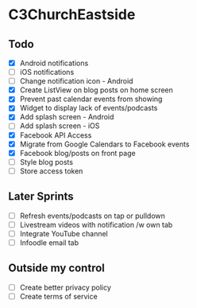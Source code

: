 # C3ChurchEastside

## Todo

- [x] Android notifications
- [ ] iOS notifications
- [ ] Change notification icon - Android
- [x] Create ListView on blog posts on home screen
- [x] Prevent past calendar events from showing
- [x] Widget to display lack of events/podcasts
- [x] Add splash screen - Android
- [ ] Add splash screen - iOS
- [X] Facebook API Access
- [x] Migrate from Google Calendars to Facebook events
- [x] Facebook blog/posts on front page
- [ ] Style blog posts
- [ ] Store access token

## Later Sprints

- [ ] Refresh events/podcasts on tap or pulldown
- [ ] Livestream videos with notification /w own tab
- [ ] Integrate YouTube channel
- [ ] Infoodle email tab

## Outside my control

- [ ] Create better privacy policy
- [ ] Create terms of service